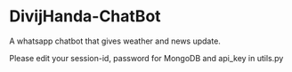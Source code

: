 # DivijHanda-ChatBot
A whatsapp chatbot that gives weather and news update.


Please edit your session-id, password for MongoDB and api_key in utils.py
